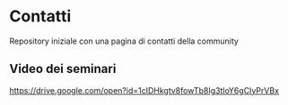 # Contatti
Repository iniziale con una pagina di contatti della community

## Video dei seminari
https://drive.google.com/open?id=1cIDHkgtv8fowTb8Ig3tloY6gCIyPrVBx
